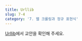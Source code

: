 ```yaml
---
title: Urllib
slug: 7-4
category: '7. 웹 크롤링과 정규 표현식'
---
```


[Urllib](https://github.com/Team-COSADAMA/Data-Science-Intro/blob/main/week4/7-4.ipynb)에서 교안을 확인해 주세요.